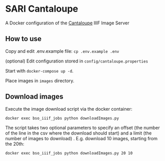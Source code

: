 # SARI Cantaloupe

A Docker configuration of the [Cantaloupe](https://cantaloupe-project.github.io/) IIIF Image Server

## How to use

Copy and edit .env.example file:
`cp .env.example .env`

(optional) Edit configuration stored in `config/cantaloupe.properties`

Start with `docker-compose up -d`.

Place images in `images` directory.

## Download images

Execute the image download script via the docker container:

`docker exec bso_iiif_jobs python downloadImages.py`

The script takes two optional parameters to specify an offset (the number of the line in the csv where the download should start) and a limit (the number of images to download) . E.g. download 10 images, starting from the 20th:

`docker exec bso_iiif_jobs python downloadImages.py 20 10`